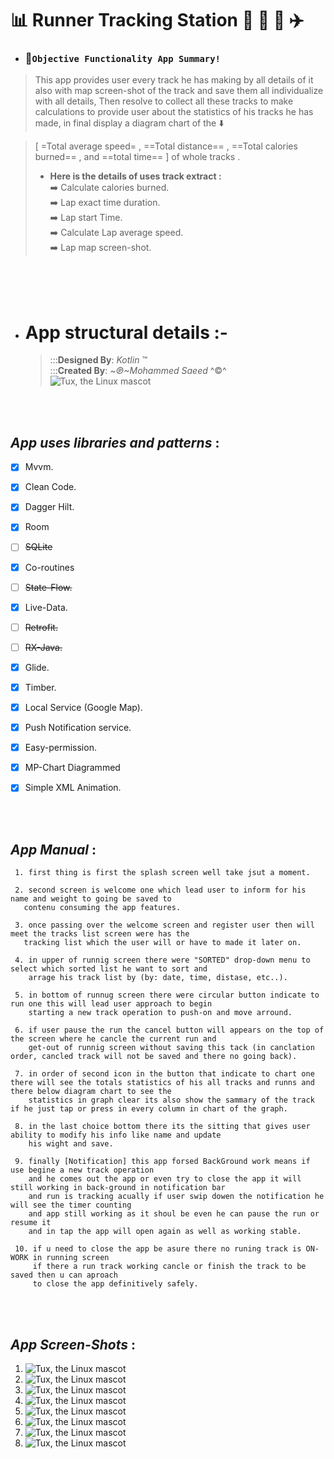 # :bar_chart: Runner Tracking Station  :runner: :bicyclist: :car:  :airplane: 

 - ###  :memo:`Objective Functionality App Summary!`
> This app provides user every track he has making by all details of it  also with map screen-shot of the track and save them all individualize with all details, Then resolve to collect all these tracks to make calculations to provide user about the statistics of his  tracks he has made, in final display a diagram chart of the :arrow_down:  <br/>

>   [ =Total average speed= ,  ==Total distance== ,   ==Total calories burned== ,  and ==total time== ] of whole tracks .  <br/>
> - **Here is the  details of uses track extract  :**  <br/>
> :arrow_right: Calculate calories burned.  <br/>
> :arrow_right: Lap exact time duration.   <br/>
> :arrow_right: Lap start Time.  <br/>
> :arrow_right: Calculate Lap average speed.  <br/>
> :arrow_right: Lap map screen-shot.  <br/>


<br/> 
<br/>
<br/>
 

- # App structural details  :-
   >   :::**Designed By**: *Kotlin* ™  <br/>
   >   :::**Created By**: *~℗~Mohammed Saeed* ^©^
   >    <br/>
![Tux, the Linux mascot](https://upload.wikimedia.org/wikipedia/commons/d/d4/Kotlin_logo.svg )


 <br/>
 <br/>



 ##   *App uses libraries and patterns* :

- [x] Mvvm.
- [x] Clean Code.
- [x] Dagger Hilt.
- [x] Room
- [ ] ~~SQLite~~
- [x] Co-routines
- [ ] ~~State-Flow.~~
- [x] Live-Data.
- [ ] ~~Retrofit.~~
- [ ] ~~RX-Java.~~
- [x] Glide.
- [x] Timber.
- [x] Local Service (Google Map).
- [x] Push Notification service.
- [x] Easy-permission. 
- [x] MP-Chart Diagrammed
- [x] Simple XML Animation.


 <br/>
 <br/>


## *App Manual* :

```sequence
 1. first thing is first the splash screen well take jsut a moment.
 
 2. second screen is welcome one which lead user to inform for his name and weight to going be saved to
   contenu consuming the app features.
 
 3. once passing over the welcome screen and register user then will meet the tracks list screen were has the
   tracking list which the user will or have to made it later on.

 4. in upper of runnig screen there were "SORTED" drop-down menu to select which sorted list he want to sort and
    arrage his track list by (by: date, time, distase, etc..).
 
 5. in bottom of runnug screen there were circular button indicate to run one this will lead user approach to begin
    starting a new track operation to push-on and move arround.
 
 6. if user pause the run the cancel button will appears on the top of the screen where he cancle the current run and
    get-out of runnig screen without saving this tack (in canclation order, cancled track will not be saved and there no going back).
 
 7. in order of second icon in the button that indicate to chart one there will see the totals statistics of his all tracks and runns and there below diagram chart to see the 
    statistics in graph clear its also show the sammary of the track if he just tap or press in every column in chart of the graph.
 
 8. in the last choice bottom there its the sitting that gives user ability to modify his info like name and update
    his wight and save. 
 
 9. finally [Notification] this app forsed BackGround work means if use begine a new track operation
    and he comes out the app or even try to close the app it will still working in back-ground in notification bar
    and run is tracking acually if user swip dowen the notification he will see the timer counting
    and app still working as it shoul be even he can pause the run or resume it
    and in tap the app will open again as well as working stable.
 
 10. if u need to close the app be asure there no runing track is ON-WORK in running screen 
     if there a run track working cancle or finish the track to be saved then u can aproach
     to close the app definitively safely.
```



 <br/>
 <br/>



## *App Screen-Shots* :

 1. ![Tux, the Linux mascot]( )
 2. ![Tux, the Linux mascot]( )
 3. ![Tux, the Linux mascot]( )
 4. ![Tux, the Linux mascot]( )
 5. ![Tux, the Linux mascot]( )
 6. ![Tux, the Linux mascot]( )
 7. ![Tux, the Linux mascot]( )
 8. ![Tux, the Linux mascot]( )
 


